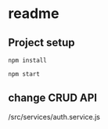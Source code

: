 # readme

## Project setup

```
npm install

npm start

```

## change CRUD API

/src/services/auth.service.js